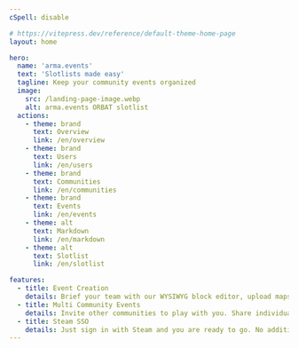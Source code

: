```yaml
---
cSpell: disable

# https://vitepress.dev/reference/default-theme-home-page
layout: home

hero:
  name: 'arma.events'
  text: 'Slotlists made easy'
  tagline: Keep your community events organized
  image:
    src: /landing-page-image.webp
    alt: arma.events ORBAT slotlist
  actions:
    - theme: brand
      text: Overview
      link: /en/overview
    - theme: brand
      text: Users
      link: /en/users
    - theme: brand
      text: Communities
      link: /en/communities
    - theme: brand
      text: Events
      link: /en/events
    - theme: alt
      text: Markdown
      link: /en/markdown
    - theme: alt
      text: Slotlist
      link: /en/slotlist

features:
  - title: Event Creation
    details: Brief your team with our WYSIWYG block editor, upload maps and pictures and create a beautiful ORBAT slotlist.
  - title: Multi Community Events
    details: Invite other communities to play with you. Share individual slots or whole teams for them to sign up to.
  - title: Steam SSO
    details: Just sign in with Steam and you are ready to go. No additional account needed.
---
```

